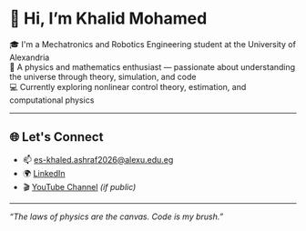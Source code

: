# 👋 Hi, I’m Khalid Mohamed

🎓 I'm a Mechatronics and Robotics Engineering student at the University of Alexandria  
🧠 A physics and mathematics enthusiast — passionate about understanding the universe through theory, simulation, and code  
💻 Currently exploring nonlinear control theory, estimation, and computational physics  

---

## 🌐 Let's Connect
- 📫 es-khaled.ashraf2026@alexu.edu.eg  
- 🌍 [LinkedIn](https://www.linkedin.com/in/khalid-mohamed-431b76230/)  
- 🎬 [YouTube Channel](https://youtube.com/yourchannel) *(if public)*  

---

*“The laws of physics are the canvas. Code is my brush.”*


<!---
khalid-coder7/khalid-coder7 is a ✨ special ✨ repository because its `README.md` (this file) appears on your GitHub profile.
You can click the Preview link to take a look at your changes.
--->
